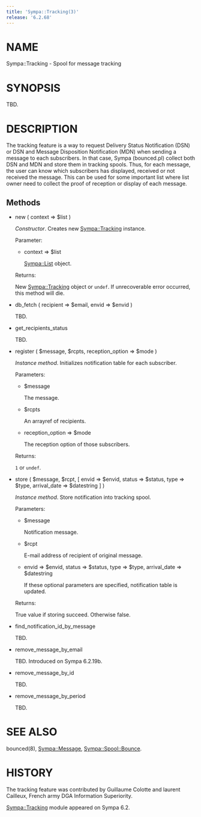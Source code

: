 ```yaml
---
title: 'Sympa::Tracking(3)'
release: '6.2.68'
---
```


# NAME

Sympa::Tracking - Spool for message tracking

# SYNOPSIS

TBD.

# DESCRIPTION

The tracking feature is a way to request Delivery Status Notification (DSN) or
DSN and Message Disposition Notification (MDN) when sending a 
message to each subscribers. In that case, Sympa (bounced.pl) collect both 
DSN and MDN and store them in tracking spools.
Thus, for each message, the user can know which subscribers has displayed,
received or not received the message. This can be used for some important 
list where list owner need to collect the proof of reception or display of 
each message.

## Methods

- new ( context => $list )

    _Constructor_.
    Creates new [Sympa::Tracking](./Sympa-Tracking.3.md) instance.

    Parameter:

    - context => $list

        [Sympa::List](./Sympa-List.3.md) object.

    Returns:

    New [Sympa::Tracking](./Sympa-Tracking.3.md) object or `undef`.
    If unrecoverable error occurred, this method will die.

- db\_fetch ( recipient => $email, envid => $envid )

    TBD.

- get\_recipients\_status

    TBD.

- register ( $message, $rcpts, reception\_option => $mode )

    _Instance method_.
    Initializes notification table for each subscriber.

    Parameters:

    - $message

        The message.

    - $rcpts

        An arrayref of recipients.

    - reception\_option => $mode

        The reception option of those subscribers.

    Returns:

    `1` or `undef`.

- store ( $message, $rcpt,
\[ envid => $envid, status => $status, type => $type,
arrival\_date => $datestring \] )

    _Instance method_.
    Store notification into tracking spool.

    Parameters:

    - $message

        Notification message.

    - $rcpt

        E-mail address of recipient of original message.

    - envid => $envid, status => $status, type => $type,
    arrival\_date => $datestring

        If these optional parameters are specified,
        notification table is updated.

    Returns:

    True value if storing succeed.  Otherwise false.

- find\_notification\_id\_by\_message

    TBD.

- remove\_message\_by\_email

    TBD.
    Introduced on Sympa 6.2.19b.

- remove\_message\_by\_id

    TBD.

- remove\_message\_by\_period

    TBD.

# SEE ALSO

bounced(8), [Sympa::Message](./Sympa-Message.3.md), [Sympa::Spool::Bounce](./Sympa-Spool-Bounce.3.md).

# HISTORY

The tracking feature was contributed by
Guillaume Colotte and laurent Cailleux,
French army DGA Information Superiority.

[Sympa::Tracking](./Sympa-Tracking.3.md) module appeared on Sympa 6.2.
